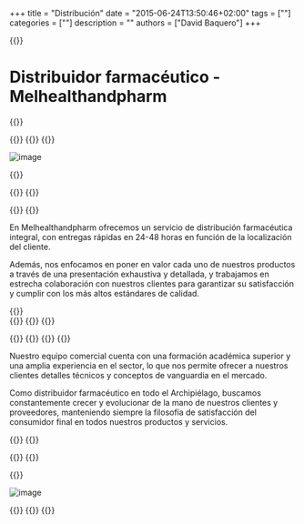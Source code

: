 +++
title = "Distribución"
date = "2015-06-24T13:50:46+02:00"
tags = [""]
categories = [""]
description = ""
authors = ["David Baquero"]
+++

{{<tex sty="sans-serif" size="1.2em">}}

# Distribuidor farmacéutico - Melhealthandpharm

{{</tex>}}

{{<content>}}
{{<row>}}
{{<cols col="col-sm-12 col-md-6 text-center">}}

<img src="DvdBqo/webpeter/img/logo.png" alt="image" style="max-width: 100%; height: auto;">

{{</cols>}}

{{<cols col="col-xs-12 col-sm-2 text-center" >}}
{{</cols>}}

{{<cols col="col-sm-12 col-md-5 text-justify" padding="90px">}}
{{<tex sty="sans-serif" size="1.2em">}}
  
En Melhealthandpharm ofrecemos un servicio de distribución farmacéutica integral, con entregas rápidas en 24-48 horas en función de la localización del cliente.

Además, nos enfocamos en poner en valor cada uno de nuestros productos a través de una presentación exhaustiva y detallada, y trabajamos en estrecha colaboración con nuestros clientes para garantizar su satisfacción y cumplir con los más altos estándares de calidad.

   
{{</tex>}}   
{{</cols>}}
{{</row>}}
{{</content>}}

{{<content>}}
{{<row>}}
{{<cols col="col-sm-6 col-md-5 text-justify" padding="20px">}}
{{<tex sty="sans-serif" size="1.2em">}}

Nuestro equipo comercial cuenta con una formación académica superior y una amplia experiencia en el sector, lo que nos permite ofrecer a nuestros clientes detalles técnicos y conceptos de vanguardia en el mercado.

Como distribuidor farmacéutico en todo el Archipiélago, buscamos constantemente crecer y evolucionar de la mano de nuestros clientes y proveedores, manteniendo siempre la filosofía de satisfacción del consumidor final en todos nuestros productos y servicios.


{{</tex>}} 
{{</cols>}}

{{<cols col="col-sm-13 col-sm-1 text-center" >}}
{{</cols>}}
   
{{<cols col="col-sm-6 col-md-6 text-center" >}}
  
<img src="/experto.png" alt="image" style="max-width: 100%; height: auto;">
 
{{</cols>}}
{{</row>}}
{{</content>}}
